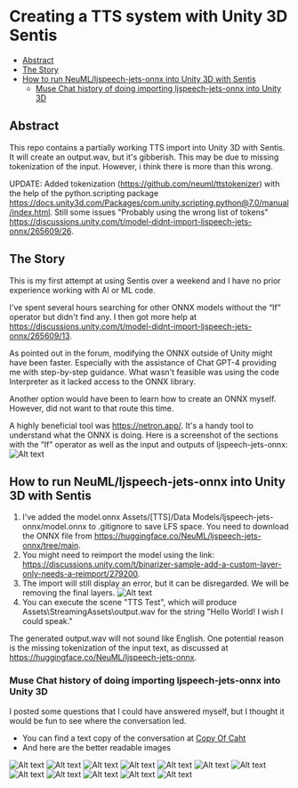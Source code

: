 # Creating a TTS system with Unity 3D Sentis

- [Abstract](#abstract)
- [The Story](#the-story)
- [How to run NeuML/ljspeech-jets-onnx into Unity 3D with Sentis](#how-to-run-neumlljspeech-jets-onnx-into-unity-3d-with-sentis)
	- [Muse Chat history of doing importing ljspeech-jets-onnx into Unity 3D](#muse-chat-history-of-doing-importing-ljspeech-jets-onnx-into-unity-3d)
## Abstract
This repo contains a partially working TTS import into Unity 3D with Sentis. It will create an output.wav, but it's gibberish. This may be due to missing tokenization of the input. However, i think there is more than this wrong.

UPDATE: Added tokenization (https://github.com/neuml/ttstokenizer) with the help of the python.scripting package https://docs.unity3d.com/Packages/com.unity.scripting.python@7.0/manual/index.html. Still some issues "Probably using the wrong list of tokens" https://discussions.unity.com/t/model-didnt-import-ljspeech-jets-onnx/265609/26.

## The Story
This is my first attempt at using Sentis over a weekend and I have no prior experience working with AI or ML code.

I've spent several hours searching for other ONNX models without the “If” operator but didn't find any. I then got more help at https://discussions.unity.com/t/model-didnt-import-ljspeech-jets-onnx/265609/13.

As pointed out in the forum, modifying the ONNX outside of Unity might have been faster. Especially with the assistance of Chat GPT-4 providing me with step-by-step guidance. What wasn't feasible was using the code Interpreter as it lacked access to the ONNX library.

Another option would have been to learn how to create an ONNX myself. However, did not want to that route this time.

A highly beneficial tool was https://netron.app/. It's a handy tool to understand what the ONNX is doing. Here is a screenshot of the sections with the “If” operator as well as the input and outputs of ljspeech-jets-onnx:
![Alt text](docs/original-model-inpout-output-1.jpg)


## How to run NeuML/ljspeech-jets-onnx into Unity 3D with Sentis

1. I've added the model.onnx Assets/[TTS]/Data Models/ljspeech-jets-onnx/model.onnx to .gitignore to save LFS space. You need to download the ONNX file from https://huggingface.co/NeuML/ljspeech-jets-onnx/tree/main.
2. You might need to reimport the model using the link: https://discussions.unity.com/t/binarizer-sample-add-a-custom-layer-only-needs-a-reimport/279200.
3. The import will still display an error, but it can be disregarded. We will be removing the final layers. ![Alt text](docs/import-error.jpg)
4. You can execute the scene "TTS Test", which will produce Assets\StreamingAssets\output.wav for the string "Hello World! I wish I could speak."

The generated output.wav will not sound like English. One potential reason is the missing tokenization of the input text, as discussed at https://huggingface.co/NeuML/ljspeech-jets-onnx.

### Muse Chat history of doing importing ljspeech-jets-onnx into Unity 3D
I posted some questions that I could have answered myself, but I thought it would be fun to see where the conversation led.

- You can find a text copy of the conversation at [Copy Of Caht](<docs/Text-Copy-Of Chat.pdf>)
- And here are the better readable images

![Alt text](docs/image.png)
![Alt text](docs/image.png)
![Alt text](docs/image-1.png)
![Alt text](docs/image-2.png)
![Alt text](docs/image-3.png)
![Alt text](docs/image-4.png)
![Alt text](docs/image-5.png)
![Alt text](docs/image-6.png)
![Alt text](docs/image-7.png)
![Alt text](docs/image-8.png)
![Alt text](docs/image-9.png)
![Alt text](docs/image-10.png)
